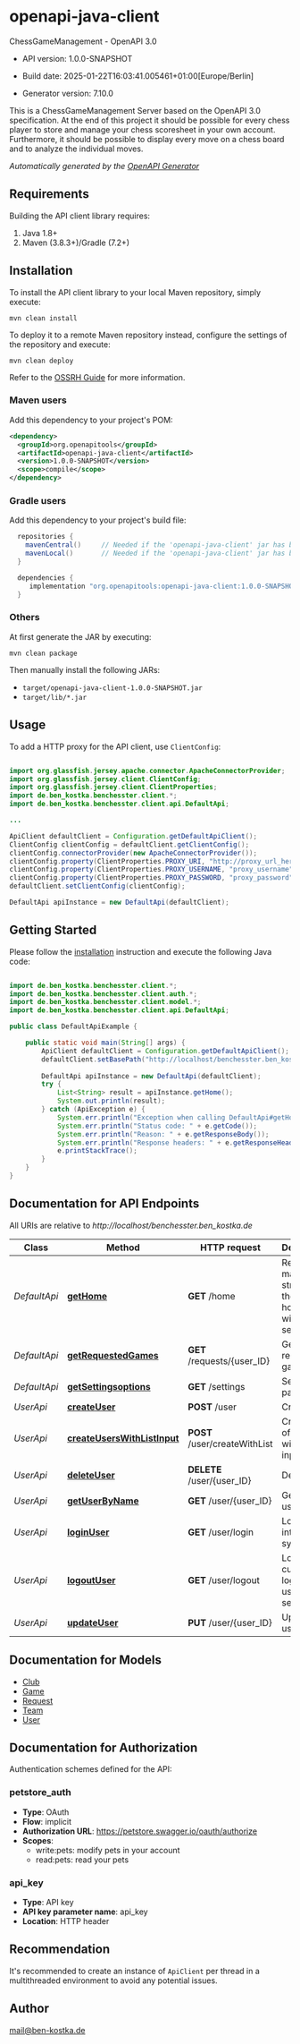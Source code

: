 # openapi-java-client

ChessGameManagement - OpenAPI 3.0

- API version: 1.0.0-SNAPSHOT

- Build date: 2025-01-22T16:03:41.005461+01:00[Europe/Berlin]

- Generator version: 7.10.0

This is a ChessGameManagement Server based on the OpenAPI 3.0 specification. 
At the end of this project it should be possible for every chess player 
to store and manage your chess scoresheet in your own account. Furthermore, 
it should be possible to display every move on a chess board and to analyze the individual moves.


*Automatically generated by the [OpenAPI Generator](https://openapi-generator.tech)*

## Requirements

Building the API client library requires:

1. Java 1.8+
2. Maven (3.8.3+)/Gradle (7.2+)

## Installation

To install the API client library to your local Maven repository, simply execute:

```shell
mvn clean install
```

To deploy it to a remote Maven repository instead, configure the settings of the repository and execute:

```shell
mvn clean deploy
```

Refer to the [OSSRH Guide](http://central.sonatype.org/pages/ossrh-guide.html) for more information.

### Maven users

Add this dependency to your project's POM:

```xml
<dependency>
  <groupId>org.openapitools</groupId>
  <artifactId>openapi-java-client</artifactId>
  <version>1.0.0-SNAPSHOT</version>
  <scope>compile</scope>
</dependency>
```

### Gradle users

Add this dependency to your project's build file:

```groovy
  repositories {
    mavenCentral()     // Needed if the 'openapi-java-client' jar has been published to maven central.
    mavenLocal()       // Needed if the 'openapi-java-client' jar has been published to the local maven repo.
  }

  dependencies {
     implementation "org.openapitools:openapi-java-client:1.0.0-SNAPSHOT"
  }
```

### Others

At first generate the JAR by executing:

```shell
mvn clean package
```

Then manually install the following JARs:

- `target/openapi-java-client-1.0.0-SNAPSHOT.jar`
- `target/lib/*.jar`

## Usage

To add a HTTP proxy for the API client, use `ClientConfig`:
```java

import org.glassfish.jersey.apache.connector.ApacheConnectorProvider;
import org.glassfish.jersey.client.ClientConfig;
import org.glassfish.jersey.client.ClientProperties;
import de.ben_kostka.benchesster.client.*;
import de.ben_kostka.benchesster.client.api.DefaultApi;

...

ApiClient defaultClient = Configuration.getDefaultApiClient();
ClientConfig clientConfig = defaultClient.getClientConfig();
clientConfig.connectorProvider(new ApacheConnectorProvider());
clientConfig.property(ClientProperties.PROXY_URI, "http://proxy_url_here");
clientConfig.property(ClientProperties.PROXY_USERNAME, "proxy_username");
clientConfig.property(ClientProperties.PROXY_PASSWORD, "proxy_password");
defaultClient.setClientConfig(clientConfig);

DefaultApi apiInstance = new DefaultApi(defaultClient);

```

## Getting Started

Please follow the [installation](#installation) instruction and execute the following Java code:

```java

import de.ben_kostka.benchesster.client.*;
import de.ben_kostka.benchesster.client.auth.*;
import de.ben_kostka.benchesster.client.model.*;
import de.ben_kostka.benchesster.client.api.DefaultApi;

public class DefaultApiExample {

    public static void main(String[] args) {
        ApiClient defaultClient = Configuration.getDefaultApiClient();
        defaultClient.setBasePath("http://localhost/benchesster.ben_kostka.de");
        
        DefaultApi apiInstance = new DefaultApi(defaultClient);
        try {
            List<String> result = apiInstance.getHome();
            System.out.println(result);
        } catch (ApiException e) {
            System.err.println("Exception when calling DefaultApi#getHome");
            System.err.println("Status code: " + e.getCode());
            System.err.println("Reason: " + e.getResponseBody());
            System.err.println("Response headers: " + e.getResponseHeaders());
            e.printStackTrace();
        }
    }
}

```

## Documentation for API Endpoints

All URIs are relative to *http://localhost/benchesster.ben_kostka.de*

Class | Method | HTTP request | Description
------------ | ------------- | ------------- | -------------
*DefaultApi* | [**getHome**](docs/DefaultApi.md#getHome) | **GET** /home | Returns the main structure of the homepage with sections
*DefaultApi* | [**getRequestedGames**](docs/DefaultApi.md#getRequestedGames) | **GET** /requests/{user_ID} | Get all requested games
*DefaultApi* | [**getSettingsoptions**](docs/DefaultApi.md#getSettingsoptions) | **GET** /settings | See options panel
*UserApi* | [**createUser**](docs/UserApi.md#createUser) | **POST** /user | Create user
*UserApi* | [**createUsersWithListInput**](docs/UserApi.md#createUsersWithListInput) | **POST** /user/createWithList | Creates list of users with given input array
*UserApi* | [**deleteUser**](docs/UserApi.md#deleteUser) | **DELETE** /user/{user_ID} | Delete user
*UserApi* | [**getUserByName**](docs/UserApi.md#getUserByName) | **GET** /user/{user_ID} | Get user by user name
*UserApi* | [**loginUser**](docs/UserApi.md#loginUser) | **GET** /user/login | Logs user into the system
*UserApi* | [**logoutUser**](docs/UserApi.md#logoutUser) | **GET** /user/logout | Logs out current logged in user session
*UserApi* | [**updateUser**](docs/UserApi.md#updateUser) | **PUT** /user/{user_ID} | Update user


## Documentation for Models

 - [Club](docs/Club.md)
 - [Game](docs/Game.md)
 - [Request](docs/Request.md)
 - [Team](docs/Team.md)
 - [User](docs/User.md)


<a id="documentation-for-authorization"></a>
## Documentation for Authorization


Authentication schemes defined for the API:
<a id="petstore_auth"></a>
### petstore_auth


- **Type**: OAuth
- **Flow**: implicit
- **Authorization URL**: https://petstore.swagger.io/oauth/authorize
- **Scopes**: 
  - write:pets: modify pets in your account
  - read:pets: read your pets

<a id="api_key"></a>
### api_key


- **Type**: API key
- **API key parameter name**: api_key
- **Location**: HTTP header


## Recommendation

It's recommended to create an instance of `ApiClient` per thread in a multithreaded environment to avoid any potential issues.

## Author

mail@ben-kostka.de

